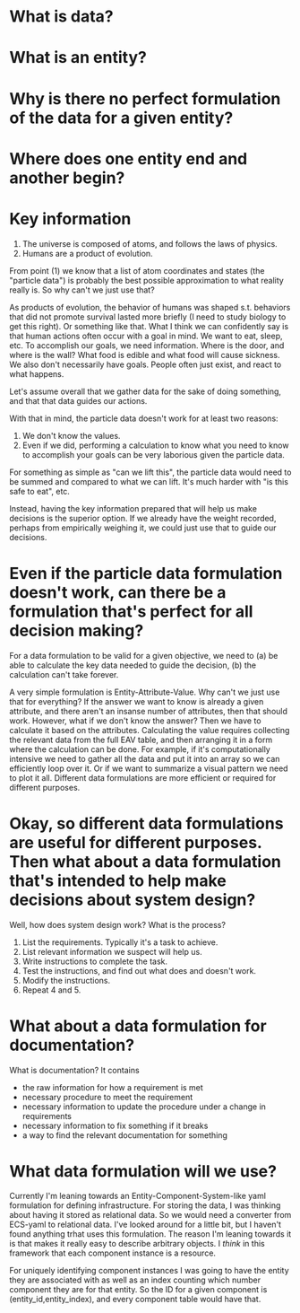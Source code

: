 # What is data?

# What is an entity?

# Why is there no perfect formulation of the data for a given entity?


# Where does one entity end and another begin?

# Key information

1. The universe is composed of atoms, and follows the laws of physics.
2. Humans are a product of evolution.

From point (1) we know that a list of atom coordinates and states (the "particle data") is probably the best possible approximation to what reality really is. So why can't we just use that?

As products of evolution, the behavior of humans was shaped s.t. behaviors that did not promote survival lasted more briefly (I need to study biology to get this right).  Or something like that. What I think we can confidently say is that human actions often occur with a goal in mind. We want to eat, sleep, etc. To accomplish our goals, we need information. Where is the door, and where is the wall? What food is edible and what food will cause sickness. We also don't necessarily have goals. People often just exist,
and react to what happens.

Let's assume overall that we gather data for the sake of doing something, and that that data guides our actions.

With that in mind, the particle data doesn't work for at least two reasons:
1. We don't know the values.
2. Even if we did, performing a calculation to know what you need to know to accomplish your goals can be very laborious given the particle data.

For something as simple as "can we lift this", the particle data would need to be summed and compared to what we can lift. It's much harder with "is this safe to eat", etc.

Instead, having the key information prepared that will help us make decisions is the superior option. If we already have the weight recorded, perhaps from empirically weighing it, we could just use that to guide our decisions.

# Even if the particle data formulation doesn't work, can there be a formulation that's perfect for all decision making?

For a data formulation to be valid for a given objective, we need to (a) be able to calculate the key data needed to guide the decision, (b) the calculation can't take forever.

A very simple formulation is Entity-Attribute-Value. Why can't we just use that for everything? If the answer we want to know is already a given attribute, and there aren't an insanse number of attributes, then that should work. However, what if we don't know the answer? Then we have to calculate it based on the attributes. Calculating the value requires collecting the relevant data from the full EAV table, and then arranging it in a form where the calculation can be done. For example, if it's computationally intensive we need to gather all the data and put it into an array so we can efficiently loop over it. Or if we want to summarize a visual pattern we need to plot it all. Different data formulations are more efficient or required for different purposes.

# Okay, so different data formulations are useful for different purposes. Then what about a data formulation that's intended to help make decisions about system design?

Well, how does system design work? What is the process?

1. List the requirements. Typically it's a task to achieve.
2. List relevant information we suspect will help us.
3. Write instructions to complete the task.
4. Test the instructions, and find out what does and doesn't work.
5. Modify the instructions.
6. Repeat 4 and 5.

# What about a data formulation for documentation?

What is documentation? It contains
- the raw information for how a requirement is met
- necessary procedure to meet the requirement
- necessary information to update the procedure under a change in requirements
- necessary information to fix something if it breaks
- a way to find the relevant documentation for something

# What data formulation will we use?

Currently I'm leaning towards an Entity-Component-System-like yaml formulation for defining infrastructure. For storing the data, I was thinking about having it stored as relational data. So we would need a converter from ECS-yaml to relational data. I've looked around for a little bit, but I haven't found anything trhat uses this formulation. The reason I'm leaning towards it is that makes it really easy to describe arbitrary objects. I *think* in this framework that each component instance is a resource.

For uniquely identifying component instances I was going to have the entity they are associated with as well as an index counting which number component they are for that entity. So the ID for a given component is (entity_id,entity_index), and every component table would have that.